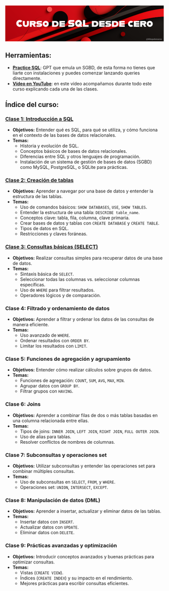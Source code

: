 ![Curso de SQL usando ChatGPT](img/header.png)

## Herramientas:
- **[Practice SQL](https://chat.openai.com/g/g-Vk0unkZFv-practice-sql)**: GPT que emula un SGBD, de esta forma no tienes que liarte con instalaciones y puedes comenzar lanzando queries directamente.
- **[Vídeo en YouTube](https://youtube.com/kikopalomares)**: en este vídeo acompañamos durante todo este curso explicando cada una de las clases.

## Índice del curso:
### [Clase 1: Introducción a SQL](/clases/clase_1_introduccion_a_SQL/clase.md)
- **Objetivos:** Entender qué es SQL, para qué se utiliza, y cómo funciona en el contexto de las bases de datos relacionales.
- **Temas:**
  - Historia y evolución de SQL.
  - Conceptos básicos de bases de datos relacionales.
  - Diferencias entre SQL y otros lenguajes de programación.
  - Instalación de un sistema de gestión de bases de datos (SGBD) como MySQL, PostgreSQL, o SQLite para prácticas.

### [Clase 2: Creación de tablas](/clases/clase_2_comprendiendo_las_bases_de_datos_y_tablas/clase.md)
- **Objetivos:** Aprender a navegar por una base de datos y entender la estructura de las tablas.
- **Temas:**
  - Uso de comandos básicos: `SHOW DATABASES`, `USE`, `SHOW TABLES`.
  - Entender la estructura de una tabla: `DESCRIBE table_name`.
  - Conceptos clave: tabla, fila, columna, clave primaria.
  - Crear bases de datos y tablas con `CREATE DATABASE` y `CREATE TABLE`.
  - Tipos de datos en SQL.
  - Restricciones y claves foráneas.

### [Clase 3: Consultas básicas (SELECT)](/clases/clase_3_consultas_basicas_select/clase.md)
- **Objetivos:** Realizar consultas simples para recuperar datos de una base de datos.
- **Temas:**
  - Sintaxis básica de `SELECT`.
  - Seleccionar todas las columnas vs. seleccionar columnas específicas.
  - Uso de `WHERE` para filtrar resultados.
  - Operadores lógicos y de comparación.

### Clase 4: Filtrado y ordenamiento de datos
- **Objetivos:** Aprender a filtrar y ordenar los datos de las consultas de manera eficiente.
- **Temas:**
  - Uso avanzado de `WHERE`.
  - Ordenar resultados con `ORDER BY`.
  - Limitar los resultados con `LIMIT`.

### Clase 5: Funciones de agregación y agrupamiento
- **Objetivos:** Entender cómo realizar cálculos sobre grupos de datos.
- **Temas:**
  - Funciones de agregación: `COUNT`, `SUM`, `AVG`, `MAX`, `MIN`.
  - Agrupar datos con `GROUP BY`.
  - Filtrar grupos con `HAVING`.

### Clase 6: Joins
- **Objetivos:** Aprender a combinar filas de dos o más tablas basadas en una columna relacionada entre ellas.
- **Temas:**
  - Tipos de joins: `INNER JOIN`, `LEFT JOIN`, `RIGHT JOIN`, `FULL OUTER JOIN`.
  - Uso de alias para tablas.
  - Resolver conflictos de nombres de columnas.

### Clase 7: Subconsultas y operaciones set
- **Objetivos:** Utilizar subconsultas y entender las operaciones set para combinar múltiples consultas.
- **Temas:**
  - Uso de subconsultas en `SELECT`, `FROM`, y `WHERE`.
  - Operaciones set: `UNION`, `INTERSECT`, `EXCEPT`.

### Clase 8: Manipulación de datos (DML)
- **Objetivos:** Aprender a insertar, actualizar y eliminar datos de las tablas.
- **Temas:**
  - Insertar datos con `INSERT`.
  - Actualizar datos con `UPDATE`.
  - Eliminar datos con `DELETE`.

### Clase 9: Prácticas avanzadas y optimización
- **Objetivos:** Introducir conceptos avanzados y buenas prácticas para optimizar consultas.
- **Temas:**
  - Vistas (`CREATE VIEW`).
  - Índices (`CREATE INDEX`) y su impacto en el rendimiento.
  - Mejores prácticas para escribir consultas eficientes.
